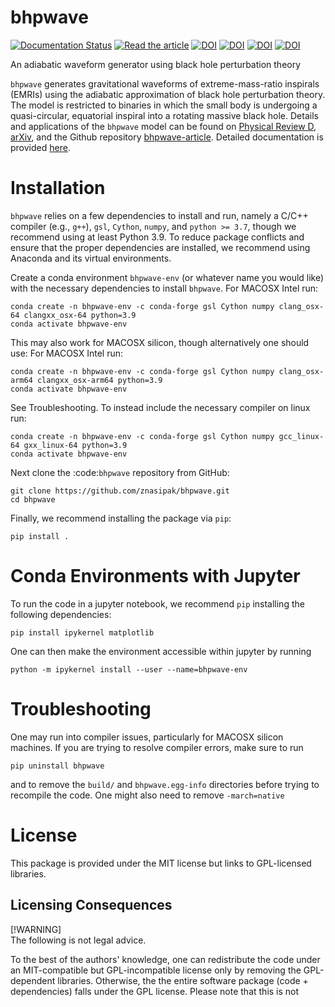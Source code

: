 # bhpwave
[![Documentation Status](https://readthedocs.org/projects/bhpwave/badge/?version=latest)](https://bhpwave.readthedocs.io/en/latest/?badge=latest)
[![Read the article](https://img.shields.io/badge/PDF-latest-blue.svg?style=flat)](https://github.com/znasipak/bhpwave-article/raw/gh-action-result/pdflatex/ms.pdf)
[![DOI](https://img.shields.io/badge/arXiv-2310.19706-B31B1B)](https://doi.org/10.48550/arXiv.2310.19706)
[![DOI](https://img.shields.io/badge/PhysRevD-109.044020-purple)](https://doi.org/10.1103/PhysRevD.109.044020)
[![DOI](https://img.shields.io/badge/znasipak-bhpwave--article-blue?logo=Github)](https://github.com/znasipak/bhpwave-article)
[![DOI](https://zenodo.org/badge/621884293.svg)](https://zenodo.org/doi/10.5281/zenodo.13289544)



An adiabatic waveform generator using black hole perturbation theory

`bhpwave` generates gravitational waveforms of extreme-mass-ratio inspirals (EMRIs) using the adiabatic approximation of black hole perturbation theory. The model is restricted to binaries in which the small body is undergoing a quasi-circular, equatorial inspiral into a rotating massive black hole. Details and applications of
the `bhpwave` model can be found on [Physical Review D](https://doi.org/10.1103/PhysRevD.109.044020), [arXiv](https://doi.org/10.48550/arXiv.2310.19706), and the Github
repository [bhpwave-article](https://github.com/znasipak/bhpwave-article). Detailed documentation is provided [here](https://bhpwave.readthedocs.io/en/latest/). 

# Installation

`bhpwave` relies on a few dependencies to install and run, namely
a C/C++ compiler (e.g., `g++`), `gsl`, `Cython`, 
`numpy`, and `python >= 3.7`, though we recommend using at least Python 3.9.
To reduce package conflicts and ensure that the proper dependencies are installed,
we recommend using Anaconda and its virtual environments.

Create a conda environment `bhpwave-env` (or whatever name you would like)
with the necessary dependencies to install `bhpwave`. For MACOSX Intel run:
```
conda create -n bhpwave-env -c conda-forge gsl Cython numpy clang_osx-64 clangxx_osx-64 python=3.9
conda activate bhpwave-env
```
This may also work for MACOSX silicon, though alternatively one should use:
For MACOSX Intel run:
```
conda create -n bhpwave-env -c conda-forge gsl Cython numpy clang_osx-arm64 clangxx_osx-arm64 python=3.9
conda activate bhpwave-env
```
See Troubleshooting.
To instead include the necessary compiler on linux run:
```
conda create -n bhpwave-env -c conda-forge gsl Cython numpy gcc_linux-64 gxx_linux-64 python=3.9
conda activate bhpwave-env
```
Next clone the :code:`bhpwave` repository from GitHub:
```
git clone https://github.com/znasipak/bhpwave.git
cd bhpwave
```
Finally, we recommend installing the package via `pip`:
```
pip install .
```

# Conda Environments with Jupyter

To run the code in a jupyter notebook, we recommend `pip` installing
the following dependencies: 
```
pip install ipykernel matplotlib
```
One can then make the environment accessible within jupyter by
running
```
python -m ipykernel install --user --name=bhpwave-env
```

# Troubleshooting

One may run into compiler issues, particularly for MACOSX silicon machines. If you are trying to resolve compiler errors, make sure to run
```
pip uninstall bhpwave
```
and to remove the `build/` and `bhpwave.egg-info` directories before trying to recompile the code. One might also need to remove `-march=native` 

# License

This package is provided under the MIT license but links to GPL-licensed libraries. 

## Licensing Consequences
[!WARNING]  
The following is not legal advice.

To the best of the authors' knowledge, one can redistribute the code under an MIT-compatible but GPL-incompatible license only by removing the GPL-dependent libraries. Otherwise, the the entire software package (code + dependencies) falls under the GPL license. Please note that this is not
